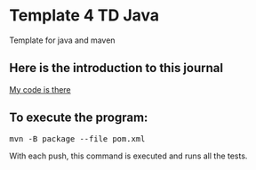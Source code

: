 # Template 4 TD Java

Template for java and maven

## Here is the introduction to this journal

[My code is there](./src/main/java/fr/unice/polytech/poo/example/OneClass.java)

## To execute the program:
<pre>
mvn -B package --file pom.xml
</pre>

With each push, this command is executed and runs all the tests.